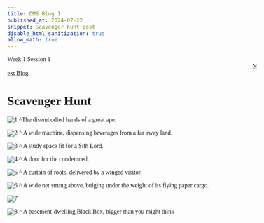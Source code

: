 ```yaml
---
title: DMS Blog 1
published_at: 2024-07-22
snippet: Scavenger hunt post
disable_html_sanitization: true
allow_math: true
---
```

<font face="Times New Roman">
Week 1 Session 1
<a href="https://d20502-d-dms1-blog-38.deno.dev/second-blog-post" class="button" style="margin-left:40em">Next Blog</a>



# Scavenger Hunt

![1](240722/1.jpg)
^The disembodied hands of a great ape.


![2](240722/2.jpg)
^ A wide machine, dispensing beverages from a far away land.


![3](240722/3.jpg)
^ A study space fit for a Sith Lord.


![4](240722/4.jpg)
^ A door for the condemned.


![5](240722/5.jpg)
^ A curtain of roots, delivered by a winged visitor.


![6](240722/6.jpg)
^ A wide net strung above, bulging under the weight of its flying paper cargo.


![7](240722/7.jpg)


![8](240722/8.jpg)
^ A basement-dwelling Black Box, bigger than you might think
</font> 


